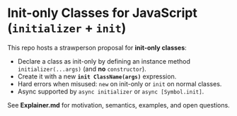 # Init-only Classes for JavaScript (`initializer` + `init`)

This repo hosts a strawperson proposal for **init-only classes**:
- Declare a class as init-only by defining an instance method `initializer(...args)` (and **no** `constructor`).
- Create it with a new **`init ClassName(args)`** expression.
- Hard errors when misused: `new` on init-only or `init` on normal classes.
- Async supported by `async initializer` or `async [Symbol.init]`.

See **Explainer.md** for motivation, semantics, examples, and open questions.
